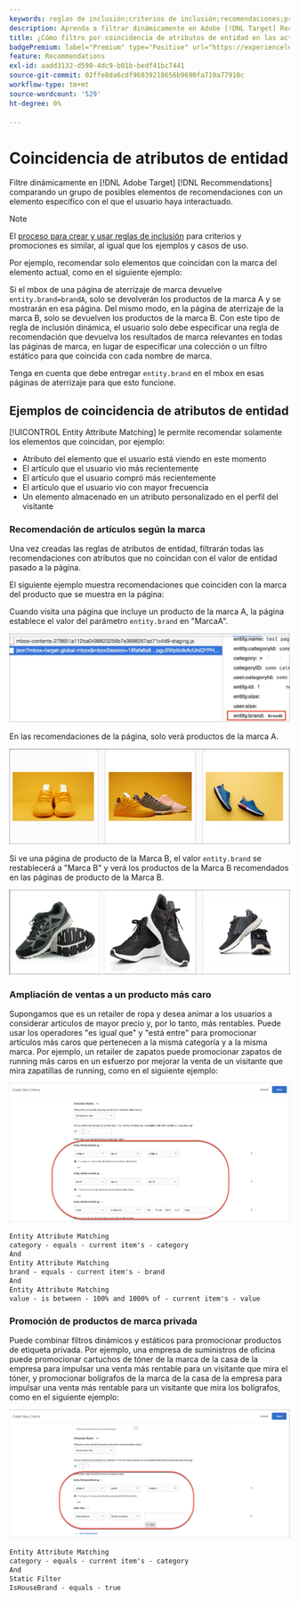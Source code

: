 ```yaml
---
keywords: reglas de inclusión;criterios de inclusión;recomendaciones;promoción;promociones;filtrado dinámico;dinámico;coincidencia de atributos de entidad
description: Aprenda a filtrar dinámicamente en Adobe [!DNL Target] Recommendations comparando un grupo de elementos potenciales con un elemento específico con el que el usuario ha interactuado.
title: ¿Cómo filtro por coincidencia de atributos de entidad en las actividades de Recommendations?
badgePremium: label="Premium" type="Positive" url="https://experienceleague.adobe.com/docs/target/using/introduction/intro.html?lang=es#premium newtab=true" tooltip="Consulte qué se incluye en Target Premium."
feature: Recommendations
exl-id: aadd3132-d590-4dc9-b01b-bedf41bc7441
source-git-commit: 02ffe8da6cdf96039218656b9690fa719a77910c
workflow-type: tm+mt
source-wordcount: '529'
ht-degree: 0%

---
```


# Coincidencia de atributos de entidad

Filtre dinámicamente en [!DNL Adobe Target] [!DNL Recommendations] comparando un grupo de posibles elementos de recomendaciones con un elemento específico con el que el usuario haya interactuado.

>[!NOTE]
>
>El [proceso para crear y usar reglas de inclusión](/help/main/c-recommendations/c-algorithms/use-dynamic-and-static-inclusion-rules.md) para criterios y promociones es similar, al igual que los ejemplos y casos de uso.

Por ejemplo, recomendar solo elementos que coincidan con la marca del elemento actual, como en el siguiente ejemplo:

Si el mbox de una página de aterrizaje de marca devuelve `entity.brand=brandA`, solo se devolverán los productos de la marca A y se mostrarán en esa página. Del mismo modo, en la página de aterrizaje de la marca B, solo se devuelven los productos de la marca B. Con este tipo de regla de inclusión dinámica, el usuario solo debe especificar una regla de recomendación que devuelva los resultados de marca relevantes en todas las páginas de marca, en lugar de especificar una colección o un filtro estático para que coincida con cada nombre de marca.

Tenga en cuenta que debe entregar `entity.brand` en el mbox en esas páginas de aterrizaje para que esto funcione.

## Ejemplos de coincidencia de atributos de entidad

[!UICONTROL Entity Attribute Matching] le permite recomendar solamente los elementos que coincidan, por ejemplo:

* Atributo del elemento que el usuario está viendo en este momento
* El artículo que el usuario vio más recientemente
* El artículo que el usuario compró más recientemente
* El artículo que el usuario vio con mayor frecuencia
* Un elemento almacenado en un atributo personalizado en el perfil del visitante

### Recomendación de artículos según la marca

Una vez creadas las reglas de atributos de entidad, filtrarán todas las recomendaciones con atributos que no coincidan con el valor de entidad pasado a la página.

El siguiente ejemplo muestra recomendaciones que coinciden con la marca del producto que se muestra en la página:

Cuando visita una página que incluye un producto de la marca A, la página establece el valor del parámetro `entity.brand` en &quot;MarcaA&quot;.

![Ejemplo de llamada de Target](/help/main/c-recommendations/c-algorithms/assets/example-target-call.png)

En las recomendaciones de la página, solo verá productos de la marca A.

![Recomendaciones de marca A](/help/main/c-recommendations/c-algorithms/assets/brandA.png)

Si ve una página de producto de la Marca B, el valor `entity.brand` se restablecerá a &quot;Marca B&quot; y verá los productos de la Marca B recomendados en las páginas de producto de la Marca B.

![Recomendaciones de marca B](/help/main/c-recommendations/c-algorithms/assets/brandB.png)

### Ampliación de ventas a un producto más caro

Supongamos que es un retailer de ropa y desea animar a los usuarios a considerar artículos de mayor precio y, por lo tanto, más rentables. Puede usar los operadores &quot;es igual que&quot; y &quot;está entre&quot; para promocionar artículos más caros que pertenecen a la misma categoría y a la misma marca. Por ejemplo, un retailer de zapatos puede promocionar zapatos de running más caros en un esfuerzo por mejorar la venta de un visitante que mira zapatillas de running, como en el siguiente ejemplo:

![Ampliación de ventas](/help/main/c-recommendations/c-algorithms/assets/upsell.png)

```
Entity Attribute Matching
category - equals - current item's - category 
And 
Entity Attribute Matching
brand - equals - current item's - brand 
And 
Entity Attribute Matching
value - is between - 100% and 1000% of - current item's - value
```

### Promoción de productos de marca privada

Puede combinar filtros dinámicos y estáticos para promocionar productos de etiqueta privada. Por ejemplo, una empresa de suministros de oficina puede promocionar cartuchos de tóner de la marca de la casa de la empresa para impulsar una venta más rentable para un visitante que mira el tóner, y promocionar bolígrafos de la marca de la casa de la empresa para impulsar una venta más rentable para un visitante que mira los bolígrafos, como en el siguiente ejemplo:

![Marca de la casa](/help/main/c-recommendations/c-algorithms/assets/housebrand.png)

```
Entity Attribute Matching
category - equals - current item's - category 
And
Static Filter
IsHouseBrand - equals - true
```
